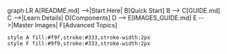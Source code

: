 graph LR
    A[README.md] -->|Start Here| B[Quick Start]
    B --> C[GUIDE.md]
    C -->|Learn Details| D[Components]
    D --> E[IMAGES_GUIDE.md]
    E -->|Master Images| F[Advanced Topics]
    
    style A fill:#f9f,stroke:#333,stroke-width:2px
    style F fill:#9f9,stroke:#333,stroke-width:2px
